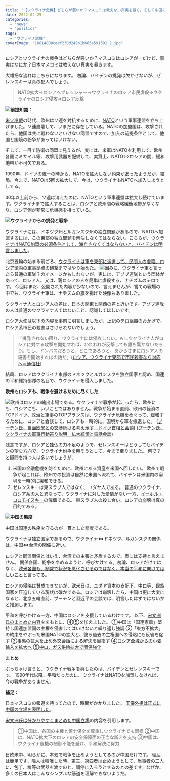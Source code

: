 ```yaml
---
title: "【ウクライナ危機】どちらが悪いか？マスコミは教えない真実を暴く。そして中国の態度は？"
date: 2022-02-25
categories: 
  - "news"
  - "politics"
tags: 
  - "ウクライナ危機"
coverImage: "16814808ceef230d249b1b665a591381_2.jpg"
---
```


ロシアとウクライナの戦争はどちらが悪いか？マスコミはロシアがーだけど、事実はなにか？日本マスコミは教えない真実を暴きます。

大雑把な流れはこちらになります。 勿論、バイデンの挑発は欠かせないが、ゼレンスキーは真の犯人でしょう。

> NATO拡大⇒ロシアへプレッシャー⇒ウクライナのロシア市民虐殺⇒ウクライナのロシア侵攻⇒ロシア反撃

![](images/1024px-North_Atlantic_Treaty_Organization_orthographic_projection.svg_.png)**前提知識：**

[米ソ冷戦](https://ja.wikipedia.org/wiki/%E5%86%B7%E6%88%A6)の時代、欧州はソ連を対抗するために、[NATO](https://ja.wikipedia.org/wiki/%E5%8C%97%E5%A4%A7%E8%A5%BF%E6%B4%8B%E6%9D%A1%E7%B4%84%E6%A9%9F%E6%A7%8B)という軍事連盟を立ち上げました。ソ連崩壊して、いまだに存在している。NATOの加盟国は、攻撃されたら、他国は共に戦わないといけない同盟ですので、加入の前提条件として、他国と国境の紛争があってはいけない。

そして、一目で防衛の同盟に見えるが、実には、米軍はNATOを利用して、欧州各国にミサイル等、攻撃用武器を配備して、実質上、NATO⇔ロシアの間、緩和地帯が不可欠である。

1990年、ドイツの統一の時から、NATOを拡大しない約束があったようだが、結局、今まで、NATOは5回の拡大して、今は、ウクライナもNATOへ加入しようとしてる。

30年以上前から、ソ連は消えたのに、NATOという軍事連盟は拡大し続けています。ウクライナまで拡大することは、ロシアと欧州間の戦略緩衝地帯がなくなり、ロシア側が非常に危機感を持っている。

**![](images/16814808ceef230d249b1b665a591381_2.jpg)ウクライナからの挑発と戦争**

ウクライナには、ドネツク州とルガンスク州の独立問題があるので、NATOへ加盟するには、この東部の独立問題を解決しなくてはならない。こちらが、[ウクライナはNATO加盟の必須条件として、満たさなくてはならないと、バイデンは明言しました](https://jp.reuters.com/article/ukraine-president-usa-idJPKCN2DQ1AR)。

北京五輪の始まる前ごろ、[ウクライナは軍を東部に派遣して、民間人の虐殺、ロシア領内の軍事拠点の砲撃](https://news.yahoo.co.jp/articles/0df40cd1507b90e25832f026569938d3ced262a7)まではやり始めた。 ![](images/FML6ev4VEAIqwKi.png)因みに、ウクライナ軍と言ったら普通の軍隊？のイメージかもしれないが、実には、アゾブ連隊という団体があって、ロシア人、又は、親ロシアの人を簡単に虐殺する、ナチズムのテロです。 今回はまだ、公開された内容が少ないので、言えませんが、嘗ての戦場の中でも、ウクライナ軍は、ナチズムの旗を揚げた映像もありました。

ウクライナ人とロシア人の差は、日本の関東と関西の差と近いです。アゾブ連隊の人は普通のウクライナ人ではないこと、認識してほしいです。

ロシア大使は以下の内容を事前に明言しましたが、上記のテロ組織のおかげで、ロシア系市民の殺害はさけられないでしょう。

> 「挑発されない限り、ウクライナには侵攻しない。もしウクライナ人がロシアに対する攻撃を開始すれば、われわれが反撃しても誰も驚かないだろう。もし、ドンバスだろうと、どこであろうと、あからさまにロシア人の殺害を開始すればの話だ」([ロシア、ウクライナ東部で市民殺害なら対応へ＝通信社](https://jp.reuters.com/article/ukraine-crisis-russia-envoy-idJPKBN2KK0K7?feedType=RSS&feedName=special20))

結局、ロシアはウクライナ東部のドネツクとルガンスクを独立国家と認め、国連の平和維持部隊の名目で、ウクライナを侵入しました。

**欧州もロシアも、戦争を避けるために尽くした**

![](images/image-7.jpg)欧州はロシアの輸出市場である。ウクライナで戦争が起こったら、欧州にも、ロシアにも、いいことではありません。戦争が始まる直前、欧州の経済のTOPドイツ、政治と軍事のTOPフランスは、ウクライナ危機をめぐって、緩和するために、ロシアと会談して、ロシアも一時的に、国境から軍を撤退した。 ([プーチン氏、当面欧米との交渉続ける考え示す　ドイツ首相と会談](https://www.asahi.com/articles/ASQ2J24B2Q2JUHBI001.html)) ([プーチン氏、ウクライナの軍事行動巡り説明　仏大統領と電話会談](https://jp.reuters.com/article/ukraine-crisis-putin-macron-idJPKBN2KT3AI))

残念ですが、ロシアと独仏の力不足のようで、ゼレンスキーはどうしてもバイデンの望む方向で、ウクライナ紛争を興そうとして、今まで至りました。 何で？と疑問を持つ人は多いでしょうが、

1. 米国の金融危機を防ぐために、欧州にある資産を米国へ回したい。 欧州で戦争が起これば、欧州での投資は自然に米国へ流れて、バイデンは米国内の窮境を一時的に緩和できる。
2. ゼレンスキーは東スラブ人ではなく、ユダヤ人である。 普通のウクライナ、ロシア系の人と異なって、ウクライナに対した愛情がない一方、[イーホル・コロモイスキー](https://twitter.com/diplo_geo/status/1496897478519496715)の傀儡である。 東スラブ人の殺し合い、ロシアの崩壊は真の目的である。

**![](images/unnamed-1.jpg)中国の態度**

中国は国連の秩序を守るのが一貫とした態度である。

ウクライナは独立国家であるので、ウクライナ⇔ドネツク、ルガンスクの関係は、中国⇔台湾の関係に近い。

ロシアと同盟関係とはいえ、台湾での主張と矛盾するので、表には支持と言えません。 関係各国、紛争をやめるようと、呼びかけてる。勿論、ロシアだけではなく、[欧米各国も、制裁で状況を悪化させるのではなく、本当の平和に向けてほしいこと](https://news.yahoo.co.jp/articles/fcebef4730f270a3eca2ee68a9b2dd258b3387c7)と言ってる。

ロシアの侵略は賛成できないが、欧米日は、ユダヤ資本の支配下、中ロ等、民族国家を圧迫している現状は確かである。ロシアは崩壊したら、中国は更に大変になると、北京五輪直前、プーチンと習近平の会談では、明言したはずではないかと推測します。

平和を呼びかける一方、中国はロシアを支援しているわけです。 以下、[宋文洲氏のまとめた内容](https://twitter.com/loveapple/status/1497006155130105857)ををもとに、④⑤を加えました。 ①中国は「国連憲章」堅持し国連加盟国の主権を侵害してはいけないと繰り返し強調 ②「東方不拡大」の約束をやぶった米国NATOの拡大と、彼ら過去の主権国への侵略にも反省を促す ③事態の拡大を止め外交会話による解決を目指す ④[ロシア全域からの小麦輸入を拡大へ](https://news.yahoo.co.jp/articles/edf9a69c6b5e6627246e1eb47b12af532a548824) ⑤[中ロ、ガス供給拡大で関係強化](https://www.jiji.com/jc/article?k=2022020401112&g=int)

**まとめ**

ぶっちゃけ言うと、ウクライナ戦争を興したのは、バイデンとゼレンスキーです。 1990年代以降、平和だったのに、ウクライナはNATOを加盟しなければ、今の戦争がありません。

**補足：**

日本マスコミの報道を待ってたので、時間がかかりました。 [王儀外相は正式に中国の立場を表明した](https://www.afpbb.com/articles/-/3392209)。

[宋文洲氏は分かりやすくまとめた中国立場](https://twitter.com/sohbunshu/status/1498206721038512133)の内容を引用します。

> ①中国は、各国の主権と領土保全を尊重しウクライナでも同様 ②中国は、NATO拡大下のロシアの安全保障面の正当な訴えを支持 ③中国は、ウクライナ危機の制御不能を避け、平和解決に努力

日欧米中、明らかに、本気で戦争を止めようとしてるのが中国だけです。 理屈は簡単です、隣人は喧嘩した時、第三、第四者は止めようとして、当事者の二人に、包丁、棒等の武器を渡すのと、調停に入ろうとするのとの差です。なぜか、多くの日本人はこんなシンプルな筋道を理解できないようだ。
